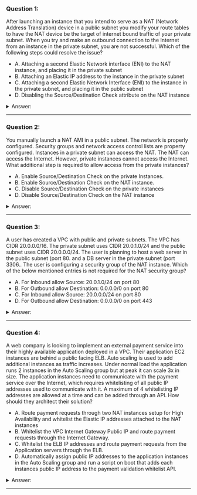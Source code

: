 ### Question 1:

After launching an instance that you intend to serve as a NAT (Network Address Translation) device in a public subnet you modify your route tables to have the NAT device be the target of internet bound traffic of your private subnet. When you try and make an outbound connection to the Internet from an instance in the private subnet, you are not successful. Which of the following steps could resolve the issue?

- A. Attaching a second Elastic Network interface (ENI) to the NAT instance, and placing it in the private subnet
- B. Attaching an Elastic IP address to the instance in the private subnet
- C. Attaching a second Elastic Network Interface (ENI) to the instance in the private subnet, and placing it in the public subnet
- D. Disabling the Source/Destination Check attribute on the NAT instance

<details><summary>Answer:</summary><p>
[D]

Categories:
[]

Explanation:

Question 1@http://jayendrapatil.com/aws-vpc-nat/

</p></details><hr>

### Question 2:

You manually launch a NAT AMI in a public subnet. The network is properly configured. Security groups and network access control lists are property configured. Instances in a private subnet can access the NAT. The NAT can access the Internet. However, private instances cannot access the Internet. What additional step is required to allow access from the private instances?

- A. Enable Source/Destination Check on the private Instances.
- B. Enable Source/Destination Check on the NAT instance.
- C. Disable Source/Destination Check on the private instances
- D. Disable Source/Destination Check on the NAT instance

<details><summary>Answer:</summary><p>
[D]

Categories:
[]

Explanation:

Question 2@http://jayendrapatil.com/aws-vpc-nat/

</p></details><hr>

### Question 3:

A user has created a VPC with public and private subnets. The VPC has CIDR 20.0.0.0/16. The private subnet uses CIDR 20.0.1.0/24 and the public subnet uses CIDR 20.0.0.0/24. The user is planning to host a web server in the public subnet (port 80. and a DB server in the private subnet (port 3306.. The user is configuring a security group of the NAT instance. Which of the below mentioned entries is not required for the NAT security group?

- A. For Inbound allow Source: 20.0.1.0/24 on port 80
- B. For Outbound allow Destination: 0.0.0.0/0 on port 80
- C. For Inbound allow Source: 20.0.0.0/24 on port 80
- D. For Outbound allow Destination: 0.0.0.0/0 on port 443

<details><summary>Answer:</summary><p>
[C]

Categories:
[SES, VPC]

Explanation:

Question 3@http://jayendrapatil.com/aws-vpc-nat/

C: http://docs.aws.amazon.com/AmazonVPC/latest/UserGuide/VPC_NAT_Instance.html#NATSG

</p></details><hr>

### Question 4:

A web company is looking to implement an external payment service into their highly available application deployed in a VPC. Their application EC2 instances are behind a public facing ELB. Auto scaling is used to add additional instances as traffic increases. Under normal load the application runs 2 instances in the Auto Scaling group but at peak it can scale 3x in size. The application instances need to communicate with the payment service over the Internet, which requires whitelisting of all public IP addresses used to communicate with it. A maximum of 4 whitelisting IP addresses are allowed at a time and can be added through an API. How should they architect their solution?

- A. Route payment requests through two NAT instances setup for High Availability and whitelist the Elastic IP addresses attached to the NAT instances
- B. Whitelist the VPC Internet Gateway Public IP and route payment requests through the Internet Gateway. 
- C. Whitelist the ELB IP addresses and route payment requests from the Application servers through the ELB. 
- D. Automatically assign public IP addresses to the application instances in the Auto Scaling group and run a script on boot that adds each instances public IP address to the payment validation whitelist API. 

<details><summary>Answer:</summary><p>
[A]

Categories:
[SES, EC2, ASG, VPC, ELB]

Explanation:

Question 4@http://jayendrapatil.com/aws-vpc-nat/

B: Internet gateway is only to route traffic

C: ELB does not have a fixed IP address

D: would exceed the allowed 4 IP addresses

</p></details><hr>

